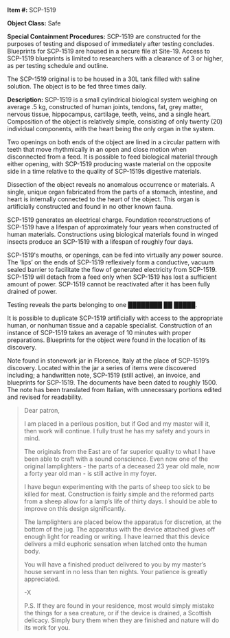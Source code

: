 **Item #:** SCP-1519

**Object Class:** Safe

**Special Containment Procedures:** SCP-1519 are constructed for the purposes of testing and disposed of immediately after testing concludes. Blueprints for SCP-1519 are housed in a secure file at Site-19. Access to SCP-1519 blueprints is limited to researchers with a clearance of 3 or higher, as per testing schedule and outline.

The SCP-1519 original is to be housed in a 30L tank filled with saline solution. The object is to be fed three times daily.

**Description:** SCP-1519 is a small cylindrical biological system weighing on average .5 kg, constructed of human joints, tendons, fat, grey matter, nervous tissue, hippocampus, cartilage, teeth, veins, and a single heart. Composition of the object is relatively simple, consisting of only twenty (20) individual components, with the heart being the only organ in the system.

Two openings on both ends of the object are lined in a circular pattern with teeth that move rhythmically in an open and close motion when disconnected from a feed. It is possible to feed biological material through either opening, with SCP-1519 producing waste material on the opposite side in a time relative to the quality of SCP-1519s digestive materials.

Dissection of the object reveals no anomalous occurrence or materials. A single, unique organ fabricated from the parts of a stomach, intestine, and heart is internally connected to the heart of the object. This organ is artificially constructed and found in no other known fauna.

SCP-1519 generates an electrical charge. Foundation reconstructions of SCP-1519 have a lifespan of approximately four years when constructed of human materials. Constructions using biological materials found in winged insects produce an SCP-1519 with a lifespan of roughly four days.

SCP-1519's mouths, or openings, can be fed into virtually any power source. The ‘lips’ on the ends of SCP-1519 reflexively form a conductive, vacuum sealed barrier to facilitate the flow of generated electricity from SCP-1519. SCP-1519 will detach from a feed only when SCP-1519 has lost a sufficient amount of power. SCP-1519 cannot be reactivated after it has been fully drained of power.

Testing reveals the parts belonging to one ████████ ██ █████.

It is possible to duplicate SCP-1519 artificially with access to the appropriate human, or nonhuman tissue and a capable specialist. Construction of an instance of SCP-1519 takes an average of 10 minutes with proper preparations. Blueprints for the object were found in the location of its discovery.

Note found in stonework jar in Florence, Italy at the place of SCP-1519’s discovery. Located within the jar a series of items were discovered including; a handwritten note, SCP-1519 (still active), an invoice, and blueprints for SCP-1519. The documents have been dated to roughly 1500. The note has been translated from Italian, with unnecessary portions edited and revised for readability.

> Dear patron,
> 
> I am placed in a perilous position, but if God and my master will it, then work will continue. I fully trust he has my safety and yours in mind.
> 
> The originals from the East are of far superior quality to what I have been able to craft with a sound conscience. Even now one of the original lamplighters - the parts of a deceased 23 year old male, now a forty year old man - is still active in my foyer.
> 
> I have begun experimenting with the parts of sheep too sick to be killed for meat. Construction is fairly simple and the reformed parts from a sheep allow for a lamp’s life of thirty days. I should be able to improve on this design significantly.
> 
> The lamplighters are placed below the apparatus for discretion, at the bottom of the jug. The apparatus with the device attached gives off enough light for reading or writing. I have learned that this device delivers a mild euphoric sensation when latched onto the human body.
> 
> You will have a finished product delivered to you by my master’s house servant in no less than ten nights. Your patience is greatly appreciated.
> 
> \-X
> 
> P.S. If they are found in your residence, most would simply mistake the things for a sea creature, or if the device is drained, a Scottish delicacy. Simply bury them when they are finished and nature will do its work for you.